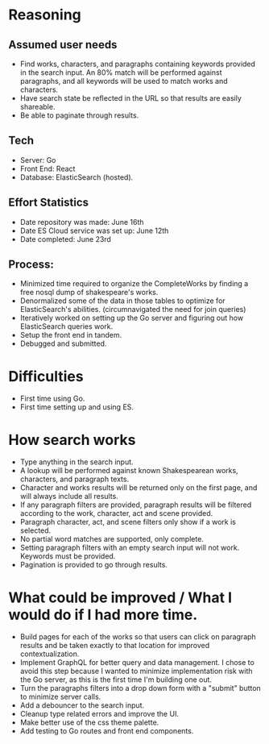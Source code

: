 # Reasoning

## Assumed user needs

- Find works, characters, and paragraphs containing keywords provided in the search input. An 80% match will be performed against paragraphs, and all keywords will be used to match works and characters.
- Have search state be reflected in the URL so that results are easily shareable.
- Be able to paginate through results.

## Tech

- Server: Go
- Front End: React
- Database: ElasticSearch (hosted).

## Effort Statistics

- Date repository was made: June 16th
- Date ES Cloud service was set up: June 12th
- Date completed: June 23rd

## Process:

- Minimized time required to organize the CompleteWorks by finding a free nosql dump of shakespeare's works.
- Denormalized some of the data in those tables to optimize for ElasticSearch's abilities. (circumnavigated the need for join queries)
- Iteratively worked on setting up the Go server and figuring out how ElasticSearch queries work.
- Setup the front end in tandem.
- Debugged and submitted.

# Difficulties

- First time using Go.
- First time setting up and using ES.

# How search works

- Type anything in the search input.
- A lookup will be performed against known Shakespearean works, characters, and paragraph texts.
- Character and works results will be returned only on the first page, and will always include all results.
- If any paragraph filters are provided, paragraph results will be filtered according to the work, character, act and scene provided.
- Paragraph character, act, and scene filters only show if a work is selected.
- No partial word matches are supported, only complete.
- Setting paragraph filters with an empty search input will not work. Keywords must be provided.
- Pagination is provided to go through results.

# What could be improved / What I would do if I had more time.

- Build pages for each of the works so that users can click on paragraph results and be taken exactly to that location for improved contextualization.
- Implement GraphQL for better query and data management. I chose to avoid this step because I wanted to minimize implementation risk with the Go server, as this is the first time I'm building one out.
- Turn the paragraphs filters into a drop down form with a "submit" button to minimize server calls.
- Add a debouncer to the search input.
- Cleanup type related errors and improve the UI.
- Make better use of the css theme palette.
- Add testing to Go routes and front end components.
